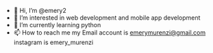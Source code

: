 - 👋 Hi, I’m @emery2
- 👀 I’m interested in web development and mobile app development 
- 🌱 I’m currently learning python
- 📫 How to reach me my Email account is emerymurenzi@gmail.com instagram is emery_murenzi

<!---
emery2/emery2 is a ✨ special ✨ repository because its `README.md` (this file) appears on your GitHub profile.
You can click the Preview link to take a look at your changes.
--->
